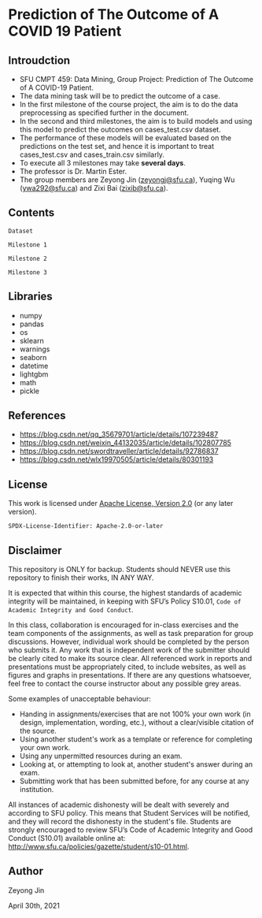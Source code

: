 # Prediction of The Outcome of A COVID 19 Patient

## Introudction
- SFU CMPT 459: Data Mining, Group Project: Prediction of The Outcome of A COVID-19 Patient.
- The data mining task will be to predict the outcome of a case. 
- In the first milestone of the course project, the aim is to do the data preprocessing as specified further in the document.
- In the second and third milestones, the aim is to build models and using this model to predict the outcomes on
cases_test.csv dataset. 
- The performance of these models will be evaluated based on the predictions on the test set, and hence it is important to treat cases_test.csv and cases_train.csv similarly.
- To execute all 3 milestones may take **several days**.
- The professor is Dr. Martin Ester.
- The group members are Zeyong Jin (zeyongj@sfu.ca), Yuqing Wu (ywa292@sfu.ca) and Zixi Bai (zixib@sfu.ca).

## Contents

    Dataset
    
    Milestone 1
    
    Milestone 2
    
    Milestone 3

## Libraries

- numpy
- pandas
- os
- sklearn
- warnings
- seaborn
- datetime
- lightgbm
- math
- pickle

## References

- https://blog.csdn.net/qq_35679701/article/details/107239487
- https://blog.csdn.net/weixin_44132035/article/details/102807785
- https://blog.csdn.net/swordtraveller/article/details/92786837
- https://blog.csdn.net/wlx19970505/article/details/80301193

## License

This work is licensed under [Apache License, Version 2.0](https://www.apache.org/licenses/LICENSE-2.0) (or any later version). 

`SPDX-License-Identifier: Apache-2.0-or-later`

## Disclaimer

This repository is ONLY for backup. Students should NEVER use this repository to finish their works, IN ANY WAY.

It is expected that within this course, the highest standards of academic integrity will be maintained, in
keeping with SFU’s Policy S10.01, `Code of Academic Integrity and Good Conduct`.

In this class, collaboration is encouraged for in-class exercises and the team components of the assignments, as well
as task preparation for group discussions. However, individual work should be completed by the person
who submits it. Any work that is independent work of the submitter should be clearly cited to make its
source clear. All referenced work in reports and presentations must be appropriately cited, to include
websites, as well as figures and graphs in presentations. If there are any questions whatsoever, feel free
to contact the course instructor about any possible grey areas.

Some examples of unacceptable behaviour:
- Handing in assignments/exercises that are not 100% your own work (in design, implementation,
wording, etc.), without a clear/visible citation of the source.
- Using another student's work as a template or reference for completing your own work.
- Using any unpermitted resources during an exam.
- Looking at, or attempting to look at, another student's answer during an exam.
- Submitting work that has been submitted before, for any course at any institution.

All instances of academic dishonesty will be dealt with severely and according to SFU policy. This means
that Student Services will be notified, and they will record the dishonesty in the student's file. Students
are strongly encouraged to review SFU’s Code of Academic Integrity and Good Conduct (S10.01) available
online at: http://www.sfu.ca/policies/gazette/student/s10-01.html.

## Author

Zeyong Jin

April 30th, 2021

